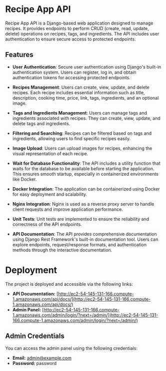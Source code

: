 # Recipe App API

Recipe App API is a Django-based web application designed to manage recipes. It provides endpoints to perform CRUD (create, read, update, delete) operations on recipes, tags, and ingredients. The API includes user authentication to ensure secure access to protected endpoints.

## Features

- **User Authentication**: Secure user authentication using Django's built-in authentication system. Users can register, log in, and obtain authentication tokens for accessing protected endpoints.

- **Recipes Management**: Users can create, view, update, and delete recipes. Each recipe includes essential information such as title, description, cooking time, price, link, tags, ingredients, and an optional image.

- **Tags and Ingredients Management**: Users can manage tags and ingredients associated with recipes. They can create, view, update, and delete tags and ingredients.

- **Filtering and Searching**: Recipes can be filtered based on tags and ingredients, allowing users to find specific recipes easily.

- **Image Upload**: Users can upload images for recipes, enhancing the visual representation of each recipe.

- **Wait for Database Functionality**: The API includes a utility function that waits for the database to be available before starting the application. This ensures smooth startup, especially in containerized environments like Docker.

- **Docker Integration**: The application can be containerized using Docker for easy deployment and scalability.

- **Nginx Integration**: Nginx is used as a reverse proxy server to handle client requests and improve application performance.

- **Unit Tests**: Unit tests are implemented to ensure the reliability and correctness of the API endpoints.

- **API Documentation**: The API provides comprehensive documentation using Django Rest Framework's built-in documentation tool. Users can explore endpoints, request/response formats, and authentication methods through the interactive documentation.

# Deployment

The project is deployed and accessible via the following links:

- **API Documentation:** [http://ec2-54-145-131-166.compute-1.amazonaws.com/api/docs/](http://ec2-54-145-131-166.compute-1.amazonaws.com/api/docs/)
- **Admin Panel:** [http://ec2-54-145-131-166.compute-1.amazonaws.com/admin/login/?next=/admin/](http://ec2-54-145-131-166.compute-1.amazonaws.com/admin/login/?next=/admin/)

## Admin Credentials

You can access the admin panel using the following credentials:

- **Email:** admin@example.com
- **Password:** password

